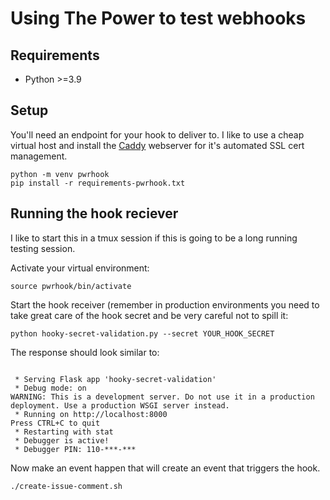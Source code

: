 # Using The Power to test webhooks

## Requirements

- Python >=3.9

## Setup

You'll need an endpoint for your hook to deliver to. I like to use a cheap virtual host and install the [Caddy](https://caddyserver.com/docs/) webserver for it's automated SSL cert management.


```shell
python -m venv pwrhook
pip install -r requirements-pwrhook.txt
```

## Running the hook reciever
I like to start this in a tmux session if this is going to be a long running testing session.

Activate your virtual environment:

```shell
source pwrhook/bin/activate
```

Start the hook receiver (remember in production environments you need to take great care of the hook secret and be very careful not to spill it:

```shell
python hooky-secret-validation.py --secret YOUR_HOOK_SECRET
```

The response should look similar to:

```shell

 * Serving Flask app 'hooky-secret-validation'
 * Debug mode: on
WARNING: This is a development server. Do not use it in a production deployment. Use a production WSGI server instead.
 * Running on http://localhost:8000
Press CTRL+C to quit
 * Restarting with stat
 * Debugger is active!
 * Debugger PIN: 110-***-***

```

Now make an event happen that will create an event that triggers the hook.

```
./create-issue-comment.sh
```
